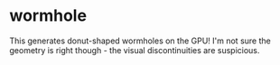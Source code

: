 # wormhole

This generates donut-shaped wormholes on the GPU! I'm not sure
the geometry is right though - the visual discontinuities are suspicious.
